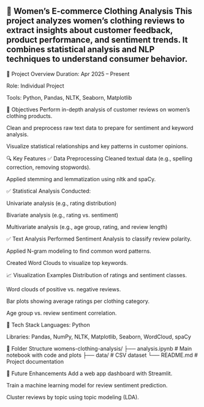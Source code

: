 👗 Women’s E-commerce Clothing Analysis
This project analyzes women’s clothing reviews to extract insights about customer feedback, product performance, and sentiment trends. It combines statistical analysis and NLP techniques to understand consumer behavior.
-----


📌 Project Overview
Duration: Apr 2025 – Present

Role: Individual Project

Tools: Python, Pandas, NLTK, Seaborn, Matplotlib



🎯 Objectives
Perform in-depth analysis of customer reviews on women’s clothing products.

Clean and preprocess raw text data to prepare for sentiment and keyword analysis.

Visualize statistical relationships and key patterns in customer opinions.



🔍 Key Features
✅ Data Preprocessing
Cleaned textual data (e.g., spelling correction, removing stopwords).

Applied stemming and lemmatization using nltk and spaCy.

✅ Statistical Analysis
Conducted:

Univariate analysis (e.g., rating distribution)

Bivariate analysis (e.g., rating vs. sentiment)

Multivariate analysis (e.g., age group, rating, and review length)

✅ Text Analysis
Performed Sentiment Analysis to classify review polarity.

Applied N-gram modeling to find common word patterns.

Created Word Clouds to visualize top keywords.



📈 Visualization Examples
Distribution of ratings and sentiment classes.

Word clouds of positive vs. negative reviews.

Bar plots showing average ratings per clothing category.

Age group vs. review sentiment correlation.



🧰 Tech Stack
Languages: Python

Libraries: Pandas, NumPy, NLTK, Matplotlib, Seaborn, WordCloud, spaCy

📂 Folder Structure
 womens-clothing-analysis/
├── analysis.ipynb               # Main notebook with code and plots
├── data/                        # CSV dataset
└── README.md                    # Project documentation



🚀 Future Enhancements
Add a web app dashboard with Streamlit.

Train a machine learning model for review sentiment prediction.

Cluster reviews by topic using topic modeling (LDA).
